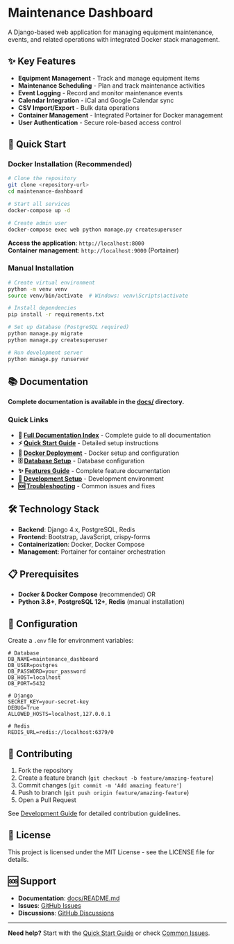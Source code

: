 # Maintenance Dashboard

A Django-based web application for managing equipment maintenance, events, and related operations with integrated Docker stack management.

## ✨ Key Features

- **Equipment Management** - Track and manage equipment items
- **Maintenance Scheduling** - Plan and track maintenance activities  
- **Event Logging** - Record and monitor maintenance events
- **Calendar Integration** - iCal and Google Calendar sync
- **CSV Import/Export** - Bulk data operations
- **Container Management** - Integrated Portainer for Docker management
- **User Authentication** - Secure role-based access control

## 🚀 Quick Start

### Docker Installation (Recommended)

```bash
# Clone the repository
git clone <repository-url>
cd maintenance-dashboard

# Start all services
docker-compose up -d

# Create admin user
docker-compose exec web python manage.py createsuperuser
```

**Access the application**: `http://localhost:8000`  
**Container management**: `http://localhost:9000` (Portainer)

### Manual Installation

```bash
# Create virtual environment
python -m venv venv
source venv/bin/activate  # Windows: venv\Scripts\activate

# Install dependencies
pip install -r requirements.txt

# Set up database (PostgreSQL required)
python manage.py migrate
python manage.py createsuperuser

# Run development server
python manage.py runserver
```

## 📚 Documentation

**Complete documentation is available in the [docs/](docs/) directory.**

### Quick Links
- **📖 [Full Documentation Index](docs/README.md)** - Complete guide to all documentation
- **⚡ [Quick Start Guide](docs/quickstart.md)** - Detailed setup instructions
- **🐳 [Docker Deployment](docs/deployment/docker.md)** - Docker setup and configuration
- **🗄️ [Database Setup](docs/database/setup.md)** - Database configuration
- **✨ [Features Guide](docs/features/overview.md)** - Complete feature documentation
- **🔧 [Development Setup](docs/development/setup.md)** - Development environment
- **🆘 [Troubleshooting](docs/troubleshooting/common-issues.md)** - Common issues and fixes

## 🛠️ Technology Stack

- **Backend**: Django 4.x, PostgreSQL, Redis
- **Frontend**: Bootstrap, JavaScript, crispy-forms
- **Containerization**: Docker, Docker Compose
- **Management**: Portainer for container orchestration

## 📋 Prerequisites

- **Docker & Docker Compose** (recommended) OR
- **Python 3.8+**, **PostgreSQL 12+**, **Redis** (manual installation)

## 🔧 Configuration

Create a `.env` file for environment variables:

```env
# Database
DB_NAME=maintenance_dashboard
DB_USER=postgres
DB_PASSWORD=your_password
DB_HOST=localhost
DB_PORT=5432

# Django
SECRET_KEY=your-secret-key
DEBUG=True
ALLOWED_HOSTS=localhost,127.0.0.1

# Redis
REDIS_URL=redis://localhost:6379/0
```

## 🤝 Contributing

1. Fork the repository
2. Create a feature branch (`git checkout -b feature/amazing-feature`)
3. Commit changes (`git commit -m 'Add amazing feature'`)
4. Push to branch (`git push origin feature/amazing-feature`)
5. Open a Pull Request

See [Development Guide](docs/development/contributing.md) for detailed contribution guidelines.

## 📄 License

This project is licensed under the MIT License - see the LICENSE file for details.

## 🆘 Support

- **Documentation**: [docs/README.md](docs/README.md)
- **Issues**: [GitHub Issues](link-to-issues)
- **Discussions**: [GitHub Discussions](link-to-discussions)

---

**Need help?** Start with the [Quick Start Guide](docs/quickstart.md) or check [Common Issues](docs/troubleshooting/common-issues.md).
